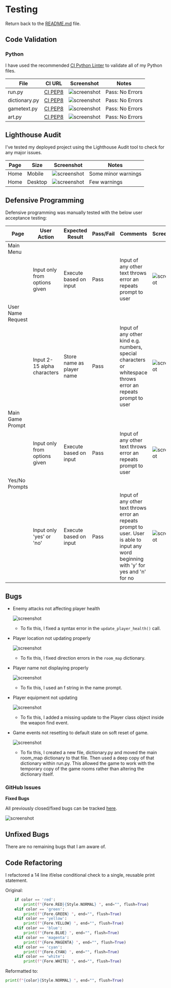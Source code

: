 # Testing

Return back to the [README.md](README.md) file.


## Code Validation


### Python

I have used the recommended [CI Python Linter](https://pep8ci.herokuapp.com) to validate all of my Python files.


| File | CI URL | Screenshot | Notes |
| --- | --- | --- | --- |
| run.py | [CI PEP8](https://pep8ci.herokuapp.com/https://raw.githubusercontent.com/LewisMDillon/escape-from-fell-manor/main/run.py) | ![screenshot](documentation/py-validation-run.png) | Pass: No Errors |
| dictionary.py | [CI PEP8](https://pep8ci.herokuapp.com/https://raw.githubusercontent.com/LewisMDillon/escape-from-fell-manor/main/dictionary.py) | ![screenshot](documentation/py-validation-dictionary.png) | Pass: No Errors |
| gametext.py | [CI PEP8](https://pep8ci.herokuapp.com/https://raw.githubusercontent.com/LewisMDillon/escape-from-fell-manor/main/gametext.py) | ![screenshot](documentation/py-validation-gametext.png) | Pass: No Errors |
| art.py | [CI PEP8](https://pep8ci.herokuapp.com/https://raw.githubusercontent.com/LewisMDillon/escape-from-fell-manor/main/art.py) | ![screenshot](documentation/py-validation-art.png) | Pass: No Errors |

## Lighthouse Audit


I've tested my deployed project using the Lighthouse Audit tool to check for any major issues.

| Page | Size | Screenshot | Notes |
| --- | --- | --- | --- |
| Home | Mobile | ![screenshot](documentation/lighthouse-home-mobile.png) | Some minor warnings |
| Home | Desktop | ![screenshot](documentation/lighthouse-home-desktop.png) | Few warnings |


## Defensive Programming


Defensive programming was manually tested with the below user acceptance testing:

| Page | User Action | Expected Result | Pass/Fail | Comments | Screenshot |
| --- | --- | --- | --- | --- | --- |
| Main Menu | | | | |
| | Input only from options given | Execute based on input | Pass | Input of any other text throws error an repeats prompt to user | ![screenshot](documentation/defensive-programming01.png) |
| User Name Request | | | | |
| | Input 2-15 alpha characters | Store name as player name | Pass | Input of any other kind e.g. numbers, special characters or whitespace throws error an repeats prompt to user | ![screenshot](documentation/defensive-programming02.png) |
| Main Game Prompt | | | | |
| | Input only from options given | Execute based on input | Pass | Input of any other text throws error an repeats prompt to user | ![screenshot](documentation/defensive-programming03.png) |
| Yes/No Prompts | | | | |
| | Input only 'yes' or 'no' | Execute based on input | Pass | Input of any other text throws error an repeats prompt to user. User is able to input any word beginning with 'y' for yes and 'n' for no | ![screenshot](documentation/defensive-programming04.png) |


## Bugs


- Enemy attacks not affecting player health

    ![screenshot](documentation/bug01.png)

    - To fix this, I fixed a syntax error in the `update_player_health()` call.

- Player location not updating properly

    ![screenshot](documentation/bug02.png)

    - To fix this, I fixed direction errors in the `room_map` dictionary.

- Player name not displaying properly

    ![screenshot](documentation/bug03.png)

    - To fix this, I used an f string in the name prompt.

- Player equipment not updating

    ![screenshot](documentation/bug04.png)

    - To fix this, I added a missing update to the Player class object inside the weapon find event.

- Game events not resetting to default state on soft reset of game.

    ![screenshot](documentation/bug04.png)

    - To fix this, I created a new file, dictionary.py and moved the main room_map dictionary to that file. Then used a deep copy of that dictionary within run.py. This allowed the game to work with the temporary copy of the game rooms rather than altering the dictionary itself.

### GitHub **Issues**

**Fixed Bugs**

All previously closed/fixed bugs can be tracked [here](https://github.com/LewisMDillon/escape-from-fell-manor/issues?q=is%3Aissue+is%3Aclosed).

![screenshot](documentation/github-issues.png)


## Unfixed Bugs

There are no remaining bugs that I am aware of.

## Code Refactoring

I refactored a 14 line if/else conditional check to a single, reusable print statement.

Original:

```python
    if color == 'red':
        print(f"{Fore.RED}{Style.NORMAL} ", end="", flush=True)
    elif color == 'green':
        print(f"{Fore.GREEN} ", end="", flush=True)
    elif color == 'yellow':
        print(f"{Fore.YELLOW} ", end="", flush=True)
    elif color == 'blue':
        print(f"{Fore.BLUE} ", end="", flush=True)
    elif color == 'magenta':
        print(f"{Fore.MAGENTA} ", end="", flush=True)
    elif color == 'cyan':
        print(f"{Fore.CYAN} ", end="", flush=True)
    elif color == 'white':
        print(f"{Fore.WHITE} ", end="", flush=True)
```

Reformatted to:

```python
print(f"{color}{Style.NORMAL} ", end="", flush=True)
```